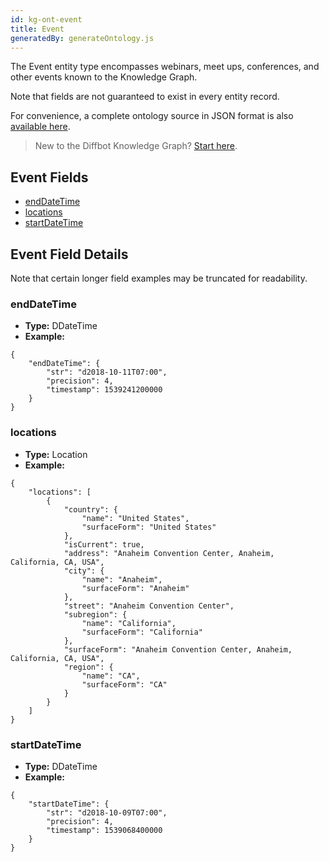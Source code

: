 ```yaml
---
id: kg-ont-event
title: Event
generatedBy: generateOntology.js
---
```


The Event entity type encompasses webinars, meet ups, conferences, and other events known to the Knowledge Graph. 

Note that fields are not guaranteed to exist in every entity record.

For convenience, a complete ontology source in JSON format is also [available here](https://kg.diffbot.com/kg/ontology).

>New to the Diffbot Knowledge Graph? [Start here](dql-quickstart).

## Event Fields
* [endDateTime](#enddatetime) 
* [locations](#locations) 
* [startDateTime](#startdatetime) 

## Event Field Details
Note that certain longer field examples may be truncated for readability.

### endDateTime
  
* **Type:** DDateTime
* **Example:**
```
{
	"endDateTime": {
		"str": "d2018-10-11T07:00",
		"precision": 4,
		"timestamp": 1539241200000
	}
}
```
### locations
  
* **Type:** Location
* **Example:**
```
{
	"locations": [
		{
			"country": {
				"name": "United States",
				"surfaceForm": "United States"
			},
			"isCurrent": true,
			"address": "Anaheim Convention Center, Anaheim, California, CA, USA",
			"city": {
				"name": "Anaheim",
				"surfaceForm": "Anaheim"
			},
			"street": "Anaheim Convention Center",
			"subregion": {
				"name": "California",
				"surfaceForm": "California"
			},
			"surfaceForm": "Anaheim Convention Center, Anaheim, California, CA, USA",
			"region": {
				"name": "CA",
				"surfaceForm": "CA"
			}
		}
	]
}
```
### startDateTime
  
* **Type:** DDateTime
* **Example:**
```
{
	"startDateTime": {
		"str": "d2018-10-09T07:00",
		"precision": 4,
		"timestamp": 1539068400000
	}
}
```
